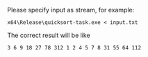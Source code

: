 Please specify input as stream, for example:

`x64\Release\quicksort-task.exe < input.txt`


The correct result will be like

`3 6 9 18 27 78 312 1 2 4 5 7 8 31 55 64 112`

